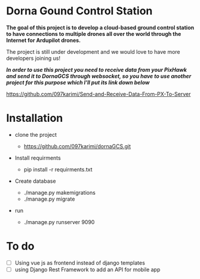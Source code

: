 # Dorna Gound Control Station

**The goal of this project is to develop a cloud-based ground control station to have connections to multiple drones all over the world through the Internet  for Ardupilot drones.**

The project is still under development and we would love to have more developers joining us!

***In order to use this project you need to receive data from your PixHawk and send it to DornaGCS through websocket, so you have to use another project for this purpose which I'll put its link down below***

https://github.com/097karimi/Send-and-Receive-Data-From-PX-To-Server


# Installation

 - clone the project
   - https://github.com/097karimi/dornaGCS.git
 
 - Install requirments
   - pip install -r requirments.txt
 
 - Create database
   - ./manage.py makemigrations
   - ./manage.py migrate
 
 - run
   - ./manage.py runserver 9090

# To do
- [ ] Using vue js as frontend instead of django templates
- [ ] using Django Rest Framework to add an API for mobile app
